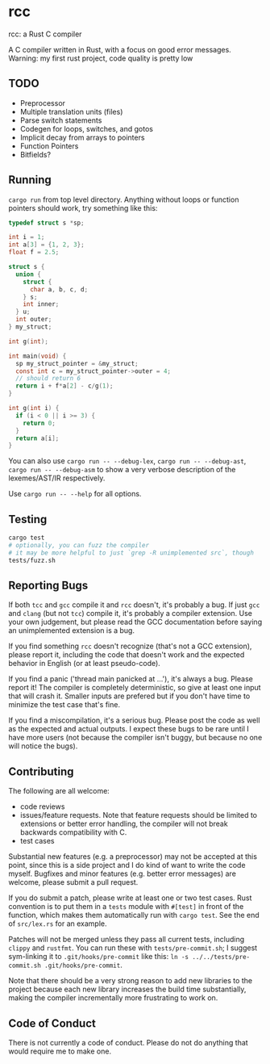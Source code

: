 # rcc

rcc: a Rust C compiler

A C compiler written in Rust, with a focus on good error messages. Warning: my first rust project, code quality is pretty low

## TODO

- Preprocessor
- Multiple translation units (files)
- Parse switch statements
- Codegen for loops, switches, and gotos
- Implicit decay from arrays to pointers
- Function Pointers
- Bitfields?

## Running

`cargo run` from top level directory.
Anything without loops or function pointers should work, try something like this:

```c
typedef struct s *sp;

int i = 1;
int a[3] = {1, 2, 3};
float f = 2.5;

struct s {
  union {
    struct {
      char a, b, c, d;
    } s;
    int inner;
  } u;
  int outer;
} my_struct;

int g(int);

int main(void) {
  sp my_struct_pointer = &my_struct;
  const int c = my_struct_pointer->outer = 4;
  // should return 6
  return i + f*a[2] - c/g(1);
}

int g(int i) {
  if (i < 0 || i >= 3) {
    return 0;
  }
  return a[i];
}
```

You can also use `cargo run -- --debug-lex`, `cargo run -- --debug-ast`, `cargo run -- --debug-asm`
to show a very verbose description of the lexemes/AST/IR respectively.

Use `cargo run -- --help` for all options.

## Testing

```sh
cargo test
# optionally, you can fuzz the compiler
# it may be more helpful to just `grep -R unimplemented src`, though
tests/fuzz.sh
```

## Reporting Bugs

If both `tcc` and `gcc` compile it and `rcc` doesn't, it's probably a bug.
If just `gcc` and `clang` (but not `tcc`) compile it, it's probably a compiler extension.
Use your own judgement, but please read the GCC documentation before saying an unimplemented extension is a bug.

If you find something `rcc` doesn't recognize (that's not a GCC extension), please report it,
including the code that doesn't work and the expected behavior in English (or at least pseudo-code).

If you find a panic ('thread main panicked at ...'), it's always a bug. Please report it!
The compiler is completely deterministic, so give at least one input that will crash it.
Smaller inputs are prefered but if you don't have time to minimize the test case that's fine.

If you find a miscompilation, it's a serious bug.
Please post the code as well as the expected and actual outputs.
I expect these bugs to be rare until I have more users
(not because the compiler isn't buggy, but because no one will notice the bugs).

## Contributing

The following are all welcome:
- code reviews
- issues/feature requests.
Note that feature requests should be limited to extensions or better error handling,
the compiler will not break backwards compatibility with C.
- test cases

Substantial new features (e.g. a preprocessor) may not be accepted at this point,
since this is a side project and I do kind of want to write the code myself.
Bugfixes and minor features (e.g. better error messages) are welcome, please submit a pull request.

If you do submit a patch, please write at least one or two test cases.
Rust convention is to put them in a `tests` module with `#[test]` in front of the function,
which makes them automatically run with `cargo test`.
See the end of `src/lex.rs` for an example.

Patches will not be merged unless they pass all current tests, including `clippy` and `rustfmt`.
You can run these with `tests/pre-commit.sh`;
I suggest sym-linking it to `.git/hooks/pre-commit` like this:
`ln -s ../../tests/pre-commit.sh .git/hooks/pre-commit`.

Note that there should be a very strong reason to add new libraries to the project
because each new library increases the build time substantially,
making the compiler incrementally more frustrating to work on.

## Code of Conduct

There is not currently a code of conduct. Please do not do anything that would require me to make one.
